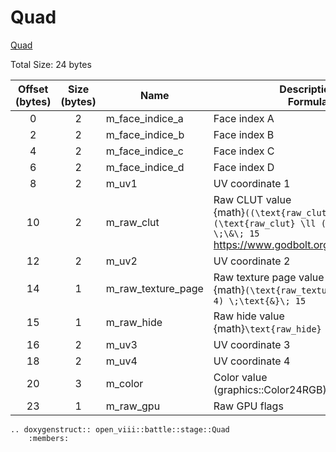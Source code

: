 Quad
=====
[Quad](https://wiki.ffrtt.ru/index.php?title=FF8/FileFormat_X#Quad)

Total Size: 24 bytes

| Offset (bytes) | Size (bytes) | Name               | Description </br>Formula                                                                                                                  |
|:--------------:|:------------:|--------------------|-------------------------------------------------------------------------------------------------------------------------------------------|
|       0        |      2       | m_face_indice_a    | Face index A                                                                                                                              |
|       2        |      2       | m_face_indice_b    | Face index B                                                                                                                              |
|       4        |      2       | m_face_indice_c    | Face index C                                                                                                                              |
|       6        |      2       | m_face_indice_d    | Face index D                                                                                                                              |
|       8        |      2       | m_uv1              | UV coordinate 1                                                                                                                           |
|       10       |      2       | m_raw_clut         | Raw CLUT value </br>{math}`((\text{raw_clut} \gg 6) ∣ (\text{raw_clut} \ll (16 - 6))) \;\&\; 15`</br>https://www.godbolt.org/z/nMMhe8Ehh |
|       12       |      2       | m_uv2              | UV coordinate 2                                                                                                                           |
|       14       |      1       | m_raw_texture_page | Raw texture page value </br>{math}`(\text{raw_texture_page} \gg 4) \;\text{&}\; 15`                                                       |
|       15       |      1       | m_raw_hide         | Raw hide value </br>{math}`\text{raw_hide} \neq 0`                                                                                        |
|       16       |      2       | m_uv3              | UV coordinate 3                                                                                                                           |
|       18       |      2       | m_uv4              | UV coordinate 4                                                                                                                           |
|       20       |      3       | m_color            | Color value </br>(graphics::Color24RGB)                                                                                                   |
|       23       |      1       | m_raw_gpu          | Raw GPU flags                                                                                                                             |

```{eval-rst}
.. doxygenstruct:: open_viii::battle::stage::Quad
    :members:
```